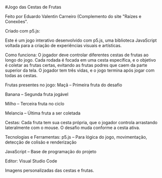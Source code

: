 #Jogo das Cestas de Frutas

Feito por Eduardo Valentin Carneiro (Complemento do site "Raízes e Conexões".

Criado com p5.js:

Este é um jogo interativo desenvolvido com p5.js, uma biblioteca JavaScript voltada para a criação de experiências visuais e artísticas.

Como funciona:
O jogador deve controlar diferentes cestas de frutas ao longo do jogo. Cada rodada é focada em uma cesta específica, e o objetivo é coletar as frutas certas, evitando as frutas podres que caem da parte superior da tela. O jogador tem três vidas, e o jogo termina após jogar com todas as cestas.

Frutas presentes no jogo:
Maçã – Primeira fruta do desafio

Banana – Segunda fruta jogável

Milho – Terceira fruta no ciclo

Melancia – Última fruta a ser coletada

Cestas:
Cada fruta tem sua cesta própria, que o jogador controla arrastando lateralmente com o mouse. O desafio muda conforme a cesta ativa.

Tecnologias e Ferramentas:
p5.js – Para lógica do jogo, movimentação, detecção de colisão e renderização

JavaScript – Base de programação do projeto

Editor: Visual Studio Code

Imagens personalizadas das cestas e frutas.
